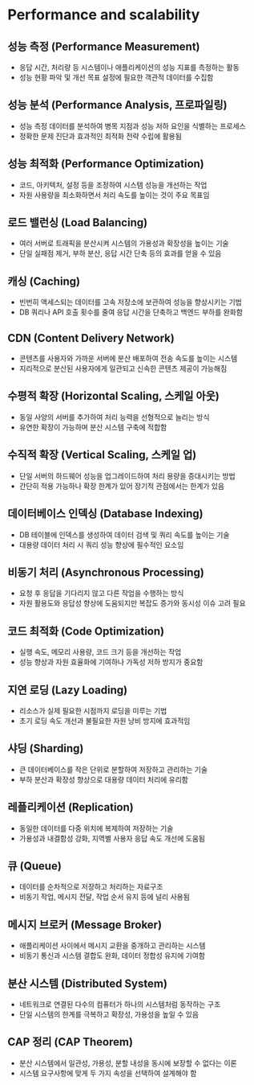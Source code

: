 # Performance and scalability

## 성능 측정 (Performance Measurement)

- 응답 시간, 처리량 등 시스템이나 애플리케이션의 성능 지표를 측정하는 활동
- 성능 현황 파악 및 개선 목표 설정에 필요한 객관적 데이터를 수집함

## 성능 분석 (Performance Analysis, 프로파일링)

- 성능 측정 데이터를 분석하여 병목 지점과 성능 저하 요인을 식별하는 프로세스
- 정확한 문제 진단과 효과적인 최적화 전략 수립에 활용됨

## 성능 최적화 (Performance Optimization)

- 코드, 아키텍처, 설정 등을 조정하여 시스템 성능을 개선하는 작업
- 자원 사용량을 최소화하면서 처리 속도를 높이는 것이 주요 목표임

## 로드 밸런싱 (Load Balancing)

- 여러 서버로 트래픽을 분산시켜 시스템의 가용성과 확장성을 높이는 기술
- 단일 실패점 제거, 부하 분산, 응답 시간 단축 등의 효과를 얻을 수 있음

## 캐싱 (Caching)

- 빈번히 액세스되는 데이터를 고속 저장소에 보관하여 성능을 향상시키는 기법
- DB 쿼리나 API 호출 횟수를 줄여 응답 시간을 단축하고 백엔드 부하를 완화함

## CDN (Content Delivery Network)

- 콘텐츠를 사용자와 가까운 서버에 분산 배포하여 전송 속도를 높이는 시스템
- 지리적으로 분산된 사용자에게 일관되고 신속한 콘텐츠 제공이 가능해짐

## 수평적 확장 (Horizontal Scaling, 스케일 아웃)

- 동일 사양의 서버를 추가하여 처리 능력을 선형적으로 늘리는 방식  
- 유연한 확장이 가능하며 분산 시스템 구축에 적합함

## 수직적 확장 (Vertical Scaling, 스케일 업)

- 단일 서버의 하드웨어 성능을 업그레이드하여 처리 용량을 증대시키는 방법
- 간단히 적용 가능하나 확장 한계가 있어 장기적 관점에서는 한계가 있음

## 데이터베이스 인덱싱 (Database Indexing)

- DB 테이블에 인덱스를 생성하여 데이터 검색 및 쿼리 속도를 높이는 기술
- 대용량 데이터 처리 시 쿼리 성능 향상에 필수적인 요소임

## 비동기 처리 (Asynchronous Processing)

- 요청 후 응답을 기다리지 않고 다른 작업을 수행하는 방식
- 자원 활용도와 응답성 향상에 도움되지만 복잡도 증가와 동시성 이슈 고려 필요

## 코드 최적화 (Code Optimization)

- 실행 속도, 메모리 사용량, 코드 크기 등을 개선하는 작업
- 성능 향상과 자원 효율화에 기여하나 가독성 저하 방지가 중요함

## 지연 로딩 (Lazy Loading)

- 리소스가 실제 필요한 시점까지 로딩을 미루는 기법
- 초기 로딩 속도 개선과 불필요한 자원 낭비 방지에 효과적임

## 샤딩 (Sharding)

- 큰 데이터베이스를 작은 단위로 분할하여 저장하고 관리하는 기술
- 부하 분산과 확장성 향상으로 대용량 데이터 처리에 유리함

## 레플리케이션 (Replication)

- 동일한 데이터를 다중 위치에 복제하여 저장하는 기술
- 가용성과 내결함성 강화, 지역별 사용자 응답 속도 개선에 도움됨

## 큐 (Queue)

- 데이터를 순차적으로 저장하고 처리하는 자료구조
- 비동기 작업, 메시지 전달, 작업 순서 유지 등에 널리 사용됨

## 메시지 브로커 (Message Broker)

- 애플리케이션 사이에서 메시지 교환을 중개하고 관리하는 시스템
- 비동기 통신과 시스템 결합도 완화, 데이터 정합성 유지에 기여함

## 분산 시스템 (Distributed System)

- 네트워크로 연결된 다수의 컴퓨터가 하나의 시스템처럼 동작하는 구조
- 단일 시스템의 한계를 극복하고 확장성, 가용성을 높일 수 있음

## CAP 정리 (CAP Theorem)

- 분산 시스템에서 일관성, 가용성, 분할 내성을 동시에 보장할 수 없다는 이론
- 시스템 요구사항에 맞게 두 가지 속성을 선택하여 설계해야 함
